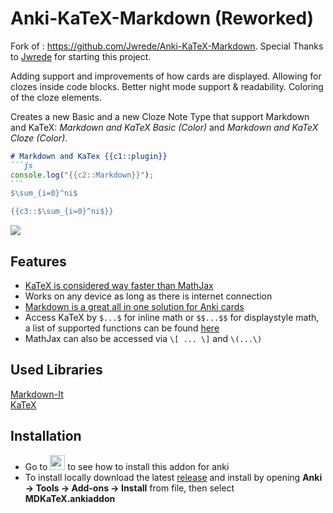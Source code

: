 # Anki-KaTeX-Markdown (Reworked)

Fork of : https://github.com/Jwrede/Anki-KaTeX-Markdown. Special Thanks to [Jwrede](https://github.com/Jwrede) for starting this project.

Adding support and improvements of how cards are displayed.
Allowing for clozes inside code blocks. Better night mode support & readability. Coloring of the cloze elements. 

Creates a new Basic and a new Cloze Note Type that support Markdown and KaTeX: *Markdown and KaTeX Basic (Color)* and *Markdown and KaTeX Cloze (Color)*.
```md
# Markdown and KaTex {{c1::plugin}}
```js
console.log("{{c2::Markdown}}");
``‎`
$\sum_{i=0}^ni$

{{c3::$\sum_{i=0}^ni$}}
```
![](https://github.com/alexthillen/Anki-KaTeX-Markdown-Reworked/blob/main/example-cloze-color.gif)


## Features
<ul>
<li><a href="https://www.intmath.com/cg5/katex-mathjax-comparison.php" rel="nofollow">KaTeX is considered way faster than MathJax</a></li>
<li>Works on any device as long as there is internet connection</li>
<li><a href="https://markdown-it.github.io/" rel="nofollow">Markdown is a great all in one solution for Anki cards</a></li>
<li>Access KaTeX by <code>$...$</code> for inline math or <code>$$...$$</code> for displaystyle math, a list of supported functions can be found <a href="https://katex.org/docs/supported.html" rel="nofollow">here</a> </li>
<li>MathJax can also be accessed via <code>\[ ... \]</code> and <code>\(...\)</code></li>
</ul>

## Used Libraries
<a href="https://github.com/markdown-it/markdown-it">Markdown-It</a>  
<a href="https://github.com/KaTeX/KaTeX">KaTeX</a>

## Installation
* Go to 
<a href="https://ankiweb.net/shared/info/1087328706"><img src="https://preview.redd.it/fka0b5cc48t41.png?auto=webp&s=c26da98dca2863e1d0dddbfd59b5bea6165f4bcb" width="24"></a>
to see how to install this addon for anki
* To install locally download the latest [release](https://github.com/Jwrede/Anki-KaTeX-Markdown/releases) and install by opening **Anki → Tools → Add-ons → Install** from file, then select **MDKaTeX.ankiaddon**
